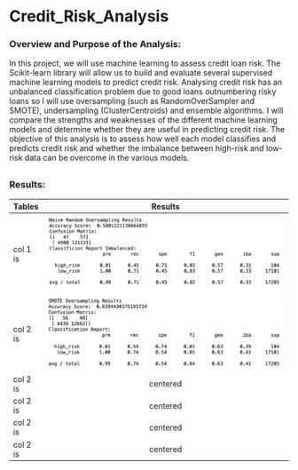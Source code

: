 # Credit_Risk_Analysis

### Overview and Purpose of the Analysis:

In this project, we will use machine learning to assess credit loan risk. The Scikit-learn library will allow us to build and evaluate several supervised machine learning models to predict credit risk. Analysing credit risk has an unbalanced classification problem due to good loans outnumbering risky loans so I will use oversampling (such as RandomOverSampler and SMOTE), undersampling (ClusterCentroids) and ensemble algorithms. I will compare the strengths and weaknesses of the different machine learning models and determine whether they are useful in predicting credit risk. The objective of this analysis is to assess how well each model classifies and predicts credit risk and whether the imbalance between high-risk and low-risk data can be overcome in the various models.

##

### Results:

 Tables   |      Results     |   
|----------|:-------------:|
| col 1 is |  ![naive](https://github.com/YanLuong/Credit_Risk_Analysis/blob/main/screenshots/naive_random_oversampling.png) | 
| col 2 is |  ![smote](https://github.com/YanLuong/Credit_Risk_Analysis/blob/main/screenshots/smote_oversampling.png)  |   
| col 2 is |    centered   |
| col 2 is |    centered   |
| col 2 is |    centered   |
| col 2 is |    centered   |
